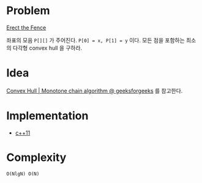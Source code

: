 # Problem

[Erect the Fence](https://leetcode.com/problems/erect-the-fence/)

좌표의 모음 `P[][]` 가 주어진다. `P[0] = x, P[1] = y` 이다.  모든 점을
포함하는 최소의 다각형 convex hull 을 구하라.

# Idea

[Convex Hull | Monotone chain algorithm @ geeksforgeeks](https://www.geeksforgeeks.org/convex-hull-monotone-chain-algorithm/)
를 참고한다.

# Implementation

* [c++11](a.cpp)

# Complexity

```
O(NlgN) O(N)
```
